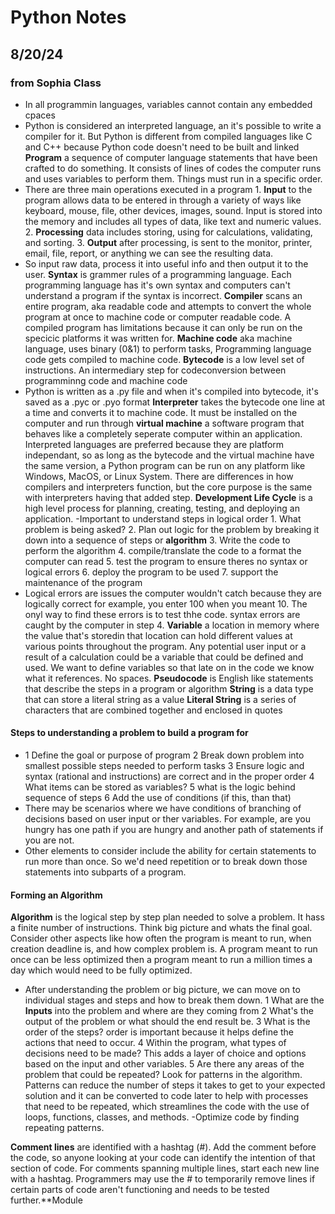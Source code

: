 # Python Notes

## 8/20/24 

### from Sophia Class
- In all programmin languages, variables cannot contain any embedded cpaces
- Python is considered an interpreted language, an it's possible to write a compiler for it. But Python is different from compiled languages like C and C++ because Python code doesn't need to be built and linked
**Program** a sequence of computer language statements that have been crafted to do something. It consists of lines of codes the computer runs and uses variables to perform them. Things must run in a specific order.
- There are three main operations executed in a program 1. **Input** to the program allows data to be entered in through a variety of ways like keyboard, mouse, file, other devices, images, sound. Input is stored into the memory and includes all types of data, like text and numeric values. 2. **Processing** data includes storing, using for calculations, validating, and sorting. 3. **Output** after processing, is sent to the monitor, printer, email, file, report, or anything we can see the resulting data.
- So input raw data, process it into useful info and then output it to the user.
**Syntax** is grammer rules of a programming language. Each programming language has it's own syntax and computers can't understand a program if the syntax is incorrect.
**Compiler** scans an entire program, aka readable code and attempts to convert the whole program at once to machine code or computer readable code. A compiled program has limitations because it can only be run on the specicic platforms it was written for.
**Machine code** aka machine language, uses binary (0&1) to perform tasks, Programming language code gets compiled to machine code.
**Bytecode** is a low level set of instructions. An intermediary step for codeconversion between programminng code and machine code
- Python is written as a .py file and when it's compiled into bytecode, it's saved as a .pyc or .pyo format
**Interpreter** takes the bytecode one line at a time and converts it to machine code. It must be installed on the computer and run through **virtual machine** a software program that behaves like a completely seperate computer within an application. Interpreted languages are preferred because they are platform independant, so as long as the bytecode and the virtual machine have the same version, a Python program can be run on any platform like Windows, MacOS, or Linux System. There are differences in how compilers and interpreters function, but the core purpose is the same with interpreters having that added step.
**Development Life Cycle** is a high level process for planning, creating, testing, and deploying an application.
-Important to understand steps in logical order 1. What problem is being asked? 2. Plan out logic for the problem by breaking it down into a sequence of steps or **algorithm** 3. Write the code to perform the algorithm 4. compile/translate the code to a format the computer can read 5. test the program to ensure theres no syntax or logical errors 6. deploy the program to be used 7. support the maintenance of the program
- Logical errors are issues the computer wouldn't catch because they are logically correct for example, you enter 100 when you meant 10. The onyl way to find these errors is to test thhe code.
syntax errors are caught by the computer in step 4.
**Variable** a location in memory where the value that's storedin that location can hold different values at various points throughout the program. Any potential user input or a result of a calculation could be a variable that could be defined and used. We want to define variables so that late on in the code we know what it references. No spaces.
**Pseudocode** is English like statements that describe the steps in a program or algorithm
**String** is a data type that can store a literal string as a value
**Literal String** is a series of characters that are combined together and enclosed in quotes

#### Steps to understanding a problem to build a program for
- 1 Define the goal or purpose of program 2 Break down problem into smallest possible steps needed to perform tasks 3 Ensure logic and syntax (rational and instructions) are correct and in the proper order 4 What items can be stored as variables? 5 what is the logic behind sequence of steps 6 Add the use of conditions (if this, than that)
- There may be scenarios where we have conditions of branching of decisions based on user input or ther variables. For example, are you hungry has one path if you are hungry and another path of statements if you are not. 
- Other elements to consider include the ability for certain statements to run more than once. So we'd need repetition or to break down those statements into subparts of a program.

#### Forming an Algorithm
**Algorithm** is the logical step by step plan needed to solve a problem. It hass a finite number of instructions. Think big picture and whats the final goal. Consider other aspects like how often the program is meant to run, when creation deadline is, and how complex problem is. A program meant to run once can be less optimized then a program meant to run a million times a day which would need to be fully optimized.

- After understanding the problem or big picture, we can move on to individual stages and steps and how to break them down. 1 What are the **Inputs** into the problem and where are they coming from 2 What's the output of the problem or what should the end result be. 3 What is the order of the steps? order is important because it helps define the actions that need to occur. 4 Within the program, what types of decisions need to be made? This adds a layer of choice and options based on the input and other variables. 5 Are there any areas of the problem that could be repeated? Look for patterns in the algorithm. Patterns can reduce the number of steps it takes to get to your expected solution and it can be converted to code later to help with processes that need to be repeated, which streamlines the code with the use of loops, functions, classes, and methods.
-Optimize code by finding repeating patterns.

**Comment lines** are identified with a hashtag (#). Add the comment before the code, so anyone looking at your code can identify the intention of that section of code. For comments spanning multiple lines, start each new line with a hashtag. Programmers may use the # to temporarily remove lines if certain parts of code aren't functioning and needs to be tested further.**Module
